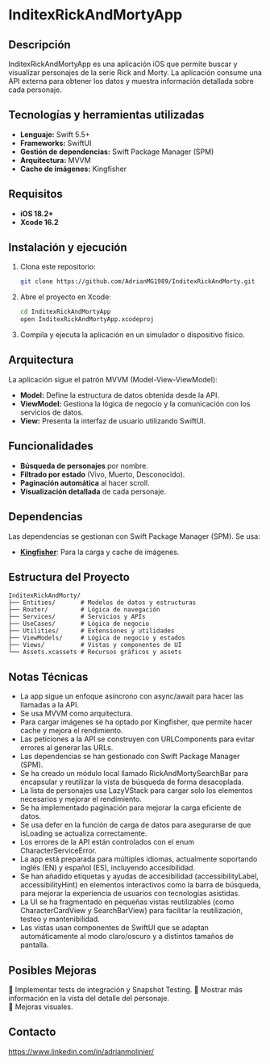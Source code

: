 # InditexRickAndMortyApp

## Descripción
InditexRickAndMortyApp es una aplicación iOS que permite buscar y visualizar personajes de la serie Rick and Morty. La aplicación consume una API externa para obtener los datos y muestra información detallada sobre cada personaje.

## Tecnologías y herramientas utilizadas
- **Lenguaje:** Swift 5.5+
- **Frameworks:** SwiftUI
- **Gestión de dependencias:** Swift Package Manager (SPM)
- **Arquitectura:** MVVM
- **Cache de imágenes:** Kingfisher

## Requisitos
- **iOS 18.2+**
- **Xcode 16.2**

## Instalación y ejecución
1. Clona este repositorio:
   ```sh
   git clone https://github.com/AdrianMG1989/InditexRickAndMorty.git
   ```
2. Abre el proyecto en Xcode:
   ```sh
   cd InditexRickAndMortyApp
   open InditexRickAndMortyApp.xcodeproj
   ```
3. Compila y ejecuta la aplicación en un simulador o dispositivo físico.
  
## Arquitectura
La aplicación sigue el patrón MVVM (Model-View-ViewModel):
- **Model:** Define la estructura de datos obtenida desde la API.
- **ViewModel:** Gestiona la lógica de negocio y la comunicación con los servicios de datos.
- **View:** Presenta la interfaz de usuario utilizando SwiftUI.

## Funcionalidades
- **Búsqueda de personajes** por nombre.
- **Filtrado por estado** (Vivo, Muerto, Desconocido).
- **Paginación automática** al hacer scroll.
- **Visualización detallada** de cada personaje.

## Dependencias
Las dependencias se gestionan con Swift Package Manager (SPM). Se usa:
- **[Kingfisher](https://github.com/onevcat/Kingfisher)**: Para la carga y cache de imágenes.

## Estructura del Proyecto
```
InditexRickAndMorty/
├── Entities/       # Modelos de datos y estructuras
├── Router/         # Lógica de navegación
├── Services/       # Servicios y APIs
├── UseCases/       # Lógica de negocio
├── Utilities/      # Extensiones y utilidades
├── ViewModels/     # Lógica de negocio y estados
├── Views/          # Vistas y componentes de UI
└── Assets.xcassets # Recursos gráficos y assets
```

## Notas Técnicas
- La app sigue un enfoque asíncrono con async/await para hacer las llamadas a la API.
- Se usa MVVM como arquitectura.
- Para cargar imágenes se ha optado por Kingfisher, que permite hacer cache y mejora el rendimiento.
- Las peticiones a la API se construyen con URLComponents para evitar errores al generar las URLs.
- Las dependencias se han gestionado con Swift Package Manager (SPM). 
- Se ha creado un módulo local llamado RickAndMortySearchBar para encapsular y reutilizar la vista de búsqueda de forma desacoplada.
- La lista de personajes usa LazyVStack para cargar solo los elementos necesarios y mejorar el rendimiento.
- Se ha implementado paginación para mejorar la carga eficiente de datos.
- Se usa defer en la función de carga de datos para asegurarse de que isLoading se actualiza correctamente.
- Los errores de la API están controlados con el enum CharacterServiceError.
- La app está preparada para múltiples idiomas, actualmente soportando inglés (EN) y español (ES), incluyendo accesibilidad.
- Se han añadido etiquetas y ayudas de accesibilidad (accessibilityLabel, accessibilityHint) en elementos interactivos como la barra de búsqueda, para mejorar la experiencia de usuarios con tecnologías asistidas.
- La UI se ha fragmentado en pequeñas vistas reutilizables (como CharacterCardView y SearchBarView) para facilitar la reutilización, testeo y mantenibilidad.
- Las vistas usan componentes de SwiftUI que se adaptan automáticamente al modo claro/oscuro y a distintos tamaños de pantalla.

## Posibles Mejoras
🔹 Implementar tests de integración y Snapshot Testing. 
🔹 Mostrar más información en la vista del detalle del personaje.  
🔹 Mejoras visuales.

## Contacto
https://www.linkedin.com/in/adrianmolinier/

